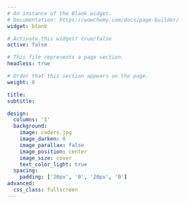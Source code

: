 ```yaml
---
# An instance of the Blank widget.
# Documentation: https://wowchemy.com/docs/page-builder/
widget: blank

# Activate this widget? true/false
active: false

# This file represents a page section.
headless: true

# Order that this section appears on the page.
weight: 0

title:
subtitle:

design:
  columns: '1'
  background:
    image: coders.jpg
    image_darken: 0
    image_parallax: false
    image_position: center
    image_size: cover
    text_color_light: true
  spacing:
    padding: ['20px', '0', '20px', '0']
advanced:
  css_class: fullscreen
---
```

